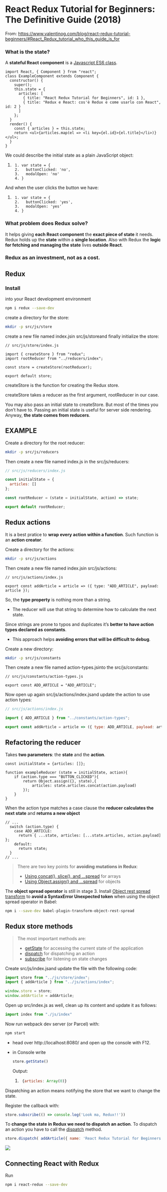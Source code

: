 # React Redux Tutorial for Beginners: The Definitive Guide (2018)

From: https://www.valentinog.com/blog/react-redux-tutorial-beginners/#React_Redux_tutorial_who_this_guide_is_for



### What is the **state**?

A **stateful React component** is a [Javascript ES6 class](https://developer.mozilla.org/en-US/docs/Web/JavaScript/Reference/Classes).



```react
import React, { Component } from "react";
class ExampleComponent extends Component {
  constructor() {
    super();
    this.state = {
      articles: [
        { title: "React Redux Tutorial for Beginners", id: 1 },
        { title: "Redux e React: cos'è Redux e come usarlo con React", id: 2 }
      ]
    };
  }
  render() {
    const { articles } = this.state;
    return <ul>{articles.map(el => <li key={el.id}>{el.title}</li>)}</ul>;
  }
}
```



We could describe the initial state as a plain JavaScript object:

1. ```react
    1. var state = {
    2.   buttonClicked: 'no',
    3.   modalOpen: 'no'
    4. }
    ```


And when the user clicks the button we have:

1. ```react
    1. var state = {
    2.   buttonClicked: 'yes',
    3.   modalOpen: 'yes'
    4. }
    ```



### What problem does Redux solve?

 It helps giving **each React component** the **exact piece of state** it needs. Redux holds up the **state** within a **single location**. Also with Redux the **logic for fetching and managing the state** lives **outside React**.



### **Redux as an investment**, not as a cost.



## Redux

### Install

into your React development environment

```bash
npm i redux --save-dev
```

create a directory for the store:

```bash
mkdir -p src/js/store
```

create a new file named index.jsin src/js/storeand finally initialize the store:

```react
// src/js/store/index.js

import { createStore } from "redux";
import rootReducer from "../reducers/index";

const store = createStore(rootReducer);

export default store;
```

createStore is the function for creating the Redux store.

createStore takes a reducer as the first argument, rootReducer in our case.

You may also pass an initial state to createStore. But most of the times you don’t have to. Passing an initial state is useful for server side rendering. Anyway, **the state comes from reducers**.



## EXAMPLE

Create a directory for the root reducer:

```bash
mkdir -p src/js/reducers
```

Then create a new file named index.js in the src/js/reducers:

```js
// src/js/reducers/index.js

const initialState = {
  articles: []
};

const rootReducer = (state = initialState, action) => state;

export default rootReducer;
```



## Redux actions

It is a best pratice to **wrap every action within a function**. Such function is an **action creator**.

Create a directory for the actions:

```bash
mkdir -p src/js/actions
```

Then create a new file named index.jsin src/js/actions:

```
// src/js/actions/index.js

export const addArticle = article => ({ type: "ADD_ARTICLE", payload: article });
```

So, the **type property** is nothing more than a string.

* The reducer will use that string to determine how to calculate the next state.

Since strings are prone to typos and duplicates it’s **better to have action types declared as constants**.

* This approach helps **avoiding errors that will be difficult to debug**.



Create a new directory:

```bash
mkdir -p src/js/constants
```

Then create a new file named action-types.jsinto the src/js/constants:

```react
// src/js/constants/action-types.js

export const ADD_ARTICLE = "ADD_ARTICLE";
```

Now open up again src/js/actions/index.jsand update the action to use action types:

```js
// src/js/actions/index.js

import { ADD_ARTICLE } from "../constants/action-types";

export const addArticle = article => ({ type: ADD_ARTICLE, payload: article });
```



## Refactoring the reducer

Takes  **two parameters**: the **state** and the **action**.

```react
const initialState = {articles: []};

function exampleReducer (state = initialState, action){
    if (action.type === "BUTTON_CLICKED"){
        return Object.assign({}, state),{
            articles: state.articles.concat(action.payload)
        });
    }
}
```

When the action type matches a case clause the **reducer calculates the next state** and **returns a new object**

```react
// ...
  switch (action.type) {
    case ADD_ARTICLE:
      return { ...state, articles: [...state.articles, action.payload] };
    default:
      return state;
  }
// ...
```

> There are two key points for **avoiding mutations in Redux**:
>
> - [Using concat(), slice(), and …spread](https://egghead.io/lessons/react-redux-avoiding-array-mutations-with-concat-slice-and-spread) for arrays
> - [Using Object.assign() and …spread](https://egghead.io/lessons/react-redux-avoiding-object-mutations-with-object-assign-and-spread) for objects



The **object spread operator** is still in stage 3. Install [Object rest spread transform](https://babeljs.io/docs/plugins/transform-object-rest-spread/) to **avoid a SyntaxError Unexpected token** when using the object spread operator in Babel:

```bash
npm i --save-dev babel-plugin-transform-object-rest-spread
```



## Redux store methods

> The most important methods are:
>
> - [getState](https://redux.js.org/docs/api/Store.html#getState) for accessing the current state of the application
> - [dispatch](https://redux.js.org/docs/api/Store.html#dispatch) for dispatching an action
> - [subscribe](https://redux.js.org/docs/api/Store.html#subscribe) for listening on state changes



Create src/js/index.jsand update the file with the following code:

```js
import store from "../js/store/index";
import { addArticle } from "../js/actions/index";

window.store = store;
window.addArticle = addArticle;
```

Open up src/index.js as well, clean up its content and update it as follows:

```js
import index from "./js/index"
```

Now run webpack dev server (or Parcel) with:

```bash
npm start
```

* head over http://localhost:8080/ and open up the console with F12.

* in Console write

    ```js
    store.getState()
    ```

    Output:

    1. ```js
        {articles: Array(0)}
        ```


Dispatching an action means notifying the store that we want to change the state.

Register the callback with:

```js
store.subscribe(() => console.log('Look ma, Redux!!'))
```



To **change the state in Redux we need to dispatch an action**. To dispatch an action you have to call the [dispatch](https://redux.js.org/docs/api/Store.html#dispatch) method.

```js
store.dispatch( addArticle({ name: 'React Redux Tutorial for Beginners', id: 1 }) )
```



![](/Users/samantha/Documents/TutorialsNotes/images/store-redux.png)



## Connecting React with Redux

Run

```bash
npm i react-redux --save-dev
```

